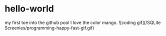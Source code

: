 # hello-world
my first toe into the github pool
I love the color mango. 
![coding gif](/SQLite Screenies/programming-happy-fast-gif.gif)

